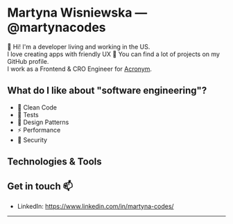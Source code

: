 # Martyna Wisniewska — @martynacodes

:wave: Hi! I'm a developer living and working in the US.<br/>
I love creating apps with friendly UX :green_heart: You can find a lot of projects on my GitHub profile.<br/>
I work as a Frontend & CRO Engineer for [Acronym](https://www.acronym.com/).

## What do I like about "software engineering"?

* :bathtub: Clean Code
* :wrench: Tests
* :notebook_with_decorative_cover: Design Patterns
* :zap: Performance
* :closed_lock_with_key: Security

## Technologies & Tools


## Get in touch :mailbox:

* LinkedIn: <https://www.linkedin.com/in/martyna-codes/>


---
